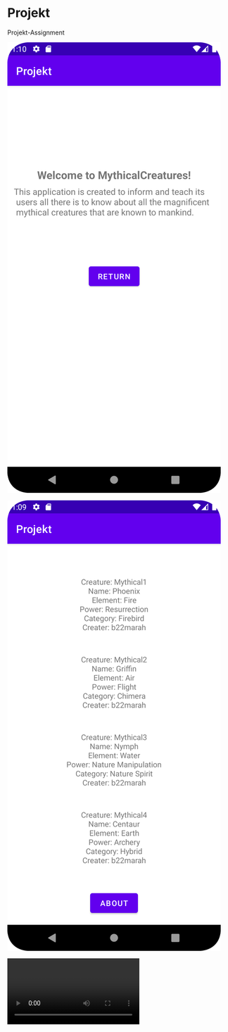 # Projekt
Projekt-Assignment


![](Screenshot_20230522_131028.png)

![](Screenshot_20230522_130956.png)

![](device-2023-05-22-130034.webm)